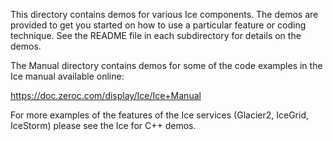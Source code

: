 This directory contains demos for various Ice components. The demos
are provided to get you started on how to use a particular feature or
coding technique. See the README file in each subdirectory for details
on the demos.

The Manual directory contains demos for some of the code examples in
the Ice manual available online:

   https://doc.zeroc.com/display/Ice/Ice+Manual

For more examples of the features of the Ice services (Glacier2,
IceGrid, IceStorm) please see the Ice for C++ demos.
